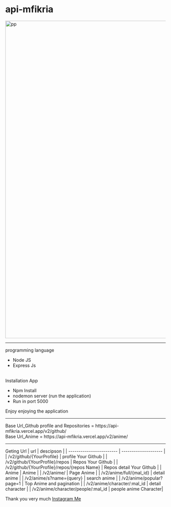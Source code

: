 # api-mfikria

<img src="https://i.pinimg.com/564x/37/e5/4f/37e54f92afe82f5fd1b55b205e7a745f.jpg" alt="pp" width="1000"/>
<hr/>
programming language
<ul>
  <li>Node JS</li>
  <li>Express Js</li>
</ul>
<br>
Installation App
<ul>
  <li>Npm Install</li>
  <li>nodemon server (run the application)</li>
  <li>Run in port 5000</li>
</ul>
Enjoy enjoying the application
<hr/>
Base Url_Github profile and Repositories = https://api-mfikria.vercel.app/v2/github/ <br>
Base Url_Anime = https://api-mfikria.vercel.app/v2/anime/

<hr/>

Geting Url
|      url           |      descipson       |
| ------------------------ | -------------------- |
| /v2/github/{YourProfile}        |      profile Your Github        |
| /v2/github/{YourProfile}/repos  |      Repos Your Github   |
| /v2/github/{YourProfile}/repos/{repos Name}  |      Repos detail Your Github   |
| Anime  |      Anime   |
| /v2/anime/  |      Page Anime   |
| /v2/anime/full/{mal_id}  | detail anime      |
| /v2/anime/s?name={query}  | search anime      |
| /v2/anime/popular?page=1 | Top Anime and pagination      |
| /v2/anime/character/:mal_id | detail character |
| /v2/anime/character/people/:mal_id | people anime Character|

Thank you very much <a href="https://api-mfikria.vercel.app/instagram">Instagram Me</a>